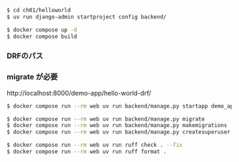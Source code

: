 ```sh
$ cd ch01/helloworld
$ uv run django-admin startproject config backend/

$ docker compose up -d
$ docker compose build
```
### DRFのパス
### migrate が必要
http://localhost:8000/demo-app/hello-world-drf/

```sh
$ docker compose run --rm web uv run backend/manage.py startapp demo_app
```

```sh
$ docker compose run --rm web uv run backend/manage.py migrate
$ docker compose run --rm web uv run backend/manage.py makemigrations
$ docker compose run --rm web uv run backend/manage.py createsuperuser
```

```sh
$ docker compose run --rm web uv run ruff check . --fix
$ docker compose run --rm web uv run ruff format .
```
